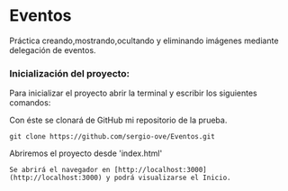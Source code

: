 # Eventos

Práctica creando,mostrando,ocultando y eliminando imágenes mediante delegación de eventos.

### Inicialización del proyecto:

Para inicializar el proyecto abrir la terminal y escribir los siguientes comandos:

Con éste se clonará de GitHub mi repositorio de la prueba.

```
git clone https://github.com/sergio-ove/Eventos.git
```
Abriremos el proyecto desde 'index.html' 

```
Se abrirá el navegador en [http://localhost:3000](http://localhost:3000) y podrá visualizarse el Inicio.





